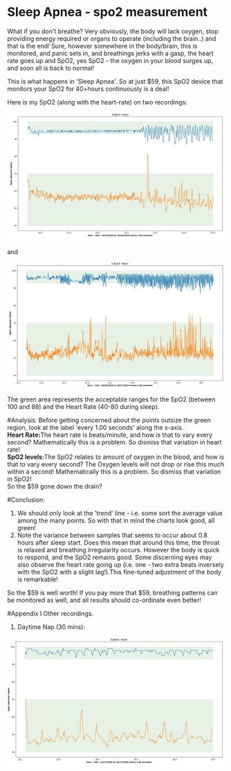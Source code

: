 # Sleep Apnea - spo2 measurement
        
What if you don't breathe? Very obviously, the body will lack oxygen, stop providing energy required or organs to operate (including the brain..) and that is the end! Sure, however somewhere in the body/brain, this is monitored, and panic sets in, and breathings jerks with a gasp, the heart rate goes up and SpO2, yes SpO2 - the oxygen in your blood surges up, and soon all is back to normal!

This is what happens in 'Sleep Apnea'.  So at just $59, this SpO2 device that monitors your SpO2 for 40+hours continuously is a deal!

Here is my SpO2 (along with the heart-rate) on two recordings:

<img src="img/SpO2_10_24.jpeg" />

and

<img src="img/SpO2_10_26.jpeg" />

The green area represents the acceptable ranges for the SpO2 (between 100 and 88) and the Heart Rate (40-80 during sleep).  


#Analysis:
Before getting concerned about the points outsize the green region, look at the label 'every 1.00 seconds' along the x-axis.  
<b>Heart Rate:</b>The heart rate is beats/minute, and how is that to vary every second? Mathematically this is a problem. So dismiss that variation in heart rate!  
<b>SpO2 levels:</b>The SpO2 relates to amount of oxygen in the blood, and how is that to vary every second? The Oxygen levels will not drop or rise this much within a second! Mathematically this is a problem. So dismiss that variation in SpO2!  
So the $59 gone down the drain?   

#Conclusion:

1. We should only look at the 'trend' line - i.e. some sort the average value among the many points. So with that in mind the charts look good, all green!  
2. Note the variance between samples that seems to occur about 0.8 hours after sleep start. Does this mean that around this time, the throat is relaxed and breathing irregularity occurs. However the body is quick to respond, and the SpO2 remains good.  Some discerning eyes may also observe the heart rate going up (i.e. one - two extra beats inversely with the SpO2 with a slight lag!).This fine-tuned adjustment of the body is remarkable!

So the $59 is well worth! If you pay more that $59, breathing patterns can be monitored as well, and all results should co-ordinate even better!

#Appendix I
Other recordings.
1. Daytime Nap (30 mins):  
<img src='img/SpO2_10_27.jpeg'>


